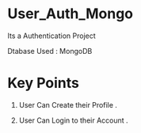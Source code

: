 # User_Auth_Mongo

Its a Authentication Project 

Dtabase Used : MongoDB

# Key Points

1. User Can Create their Profile .

2. User Can Login to their Account .